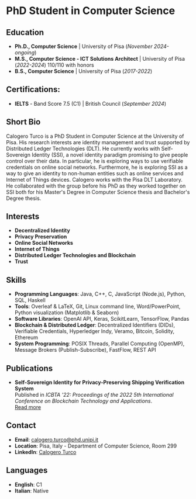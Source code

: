# PhD Student in Computer Science  

## Education  
- **Ph.D., Computer Science** | University of Pisa (_November 2024-ongoing_)  
- **M.S., Computer Science - ICT Solutions Architect** | University of Pisa (_2022-2024_) 110/110 with honors  
- **B.S., Computer Science** | University of Pisa (_2017-2022_)  

## Certifications:
- **IELTS** - Band Score 7.5 (C1) | British Council (_September 2024_) 

## Short Bio  
Calogero Turco is a PhD  Student in Computer Science at the University of Pisa. His research interests are identity management and trust supported by Distributed Ledger Technologies (DLT). He currently works with Self-Sovereign Identity (SSI), a novel identity paradigm promising to give people control over their data. In particular, he is exploring ways to use verifiable credentials on online social networks. Furthermore, he is exploring SSI as a way to give an identity to non-human entities such as online services and Internet of Things devices. Calogero works with the Pisa DLT Laboratory. He collaborated with the group before his PhD as they worked together on SSI both for his Master's Degree in Computer Science thesis and Bachelor's Degree thesis.  

## Interests  
- **Decentralized Identity**  
- **Privacy Preservation**  
- **Online Social Networks**  
- **Internet of Things**
- **Distributed Ledger Technologies and Blockchain**
- **Trust**
  
## Skills  
- **Programming Languages**: Java, C++, C, JavaScript (Node.js), Python, SQL, Haskell  
- **Tools**: Overleaf & LaTeX, Git, Linux command line, Word/PowerPoint, Python visualization (Matplotlib & Seaborn)  
- **Software Libraries**: OpenAI API, Keras, ScikitLearn, TensorFlow, Pandas  
- **Blockchain & Distributed Ledger**: Decentralized Identifiers (DIDs), Verifiable Credentials, Hyperledger Indy, Veramo, Bitcoin, Solidity, Ethereum  
- **System Programming**: POSIX Threads, Parallel Computing (OpenMP), Message Brokers (Publish-Subscribe), FastFlow, REST API  

## Publications  
- **Self-Sovereign Identity for Privacy-Preserving Shipping Verification System**  
  Published in *ICBTA '22: Proceedings of the 2022 5th International Conference on Blockchain Technology and Applications*.  
  [Read more](https://dl.acm.org/doi/abs/10.1145/3581971.3581992)  

## Contact  
- **Email**: [calogero.turco@phd.unipi.it](mailto:calogero.turco@phd.unipi.it)
- **Location**: Pisa, Italy - Department of Computer Science, Room 299
- **LinkedIn**: [Calogero Turco](https://www.linkedin.com/in/calogero-turco-5097b8229)  


## Languages  
- **English**: C1  
- **Italian**: Native  
